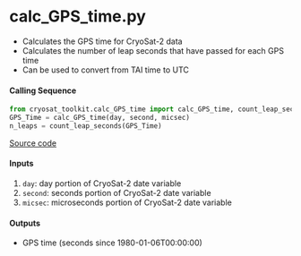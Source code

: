 calc_GPS_time.py
================

 - Calculates the GPS time for CryoSat-2 data
 - Calculates the number of leap seconds that have passed for each GPS time
 - Can be used to convert from TAI time to UTC

#### Calling Sequence
```python
from cryosat_toolkit.calc_GPS_time import calc_GPS_time, count_leap_seconds
GPS_Time = calc_GPS_time(day, second, micsec)
n_leaps = count_leap_seconds(GPS_Time)
```
[Source code](https://github.com/tsutterley/read-cryosat-2/blob/main/cryosat_toolkit/calc_GPS_time.py)

#### Inputs
 1. `day`: day portion of CryoSat-2 date variable
 2. `second`: seconds portion of CryoSat-2 date variable
 3. `micsec`: microseconds portion of CryoSat-2 date variable

#### Outputs
 - GPS time (seconds since 1980-01-06T00:00:00)
